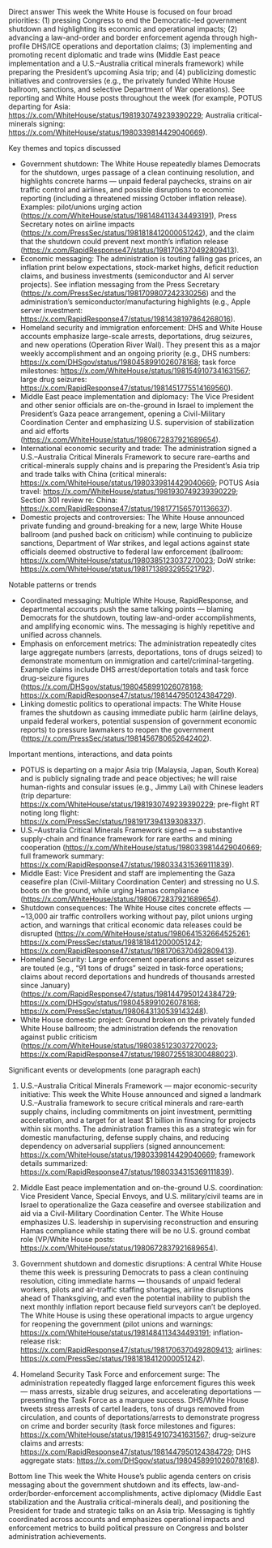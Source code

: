 Direct answer
This week the White House is focused on four broad priorities: (1) pressing Congress to end the Democratic-led government shutdown and highlighting its economic and operational impacts; (2) advancing a law-and-order and border enforcement agenda through high-profile DHS/ICE operations and deportation claims; (3) implementing and promoting recent diplomatic and trade wins (Middle East peace implementation and a U.S.–Australia critical minerals framework) while preparing the President’s upcoming Asia trip; and (4) publicizing domestic initiatives and controversies (e.g., the privately funded White House ballroom, sanctions, and selective Department of War operations). See reporting and White House posts throughout the week (for example, POTUS departing for Asia: https://x.com/WhiteHouse/status/1981930749239390229; Australia critical-minerals signing: https://x.com/WhiteHouse/status/1980339814429040669).

Key themes and topics discussed
- Government shutdown: The White House repeatedly blames Democrats for the shutdown, urges passage of a clean continuing resolution, and highlights concrete harms — unpaid federal paychecks, strains on air traffic control and airlines, and possible disruptions to economic reporting (including a threatened missing October inflation release). Examples: pilot/unions urging action (https://x.com/WhiteHouse/status/1981484113434493191), Press Secretary notes on airline impacts (https://x.com/PressSec/status/1981818412000051242), and the claim that the shutdown could prevent next month’s inflation release (https://x.com/RapidResponse47/status/1981706370492809413).
- Economic messaging: The administration is touting falling gas prices, an inflation print below expectations, stock-market highs, deficit reduction claims, and business investments (semiconductor and AI server projects). See inflation messaging from the Press Secretary (https://x.com/PressSec/status/1981709807242330256) and the administration’s semiconductor/manufacturing highlights (e.g., Apple server investment: https://x.com/RapidResponse47/status/1981438197864268016).
- Homeland security and immigration enforcement: DHS and White House accounts emphasize large-scale arrests, deportations, drug seizures, and new operations (Operation River Wall). They present this as a major weekly accomplishment and an ongoing priority (e.g., DHS numbers: https://x.com/DHSgov/status/1980458991026078168; task force milestones: https://x.com/WhiteHouse/status/1981549107341631567; large drug seizures: https://x.com/RapidResponse47/status/1981451775514169560).
- Middle East peace implementation and diplomacy: The Vice President and other senior officials are on-the-ground in Israel to implement the President’s Gaza peace arrangement, opening a Civil-Military Coordination Center and emphasizing U.S. supervision of stabilization and aid efforts (https://x.com/WhiteHouse/status/1980672837921689654).
- International economic security and trade: The administration signed a U.S.–Australia Critical Minerals Framework to secure rare-earths and critical-minerals supply chains and is preparing the President’s Asia trip and trade talks with China (critical minerals: https://x.com/WhiteHouse/status/1980339814429040669; POTUS Asia travel: https://x.com/WhiteHouse/status/1981930749239390229; Section 301 review re: China: https://x.com/RapidResponse47/status/1981771565701136637).
- Domestic projects and controversies: The White House announced private funding and ground-breaking for a new, large White House ballroom (and pushed back on criticism) while continuing to publicize sanctions, Department of War strikes, and legal actions against state officials deemed obstructive to federal law enforcement (ballroom: https://x.com/WhiteHouse/status/1980385123037270023; DoW strike: https://x.com/WhiteHouse/status/1981713893295521792).

Notable patterns or trends
- Coordinated messaging: Multiple White House, RapidResponse, and departmental accounts push the same talking points — blaming Democrats for the shutdown, touting law-and-order accomplishments, and amplifying economic wins. The messaging is highly repetitive and unified across channels.
- Emphasis on enforcement metrics: The administration repeatedly cites large aggregate numbers (arrests, deportations, tons of drugs seized) to demonstrate momentum on immigration and cartel/criminal-targeting. Example claims include DHS arrest/deportation totals and task force drug-seizure figures (https://x.com/DHSgov/status/1980458991026078168; https://x.com/RapidResponse47/status/1981447950124384729).
- Linking domestic politics to operational impacts: The White House frames the shutdown as causing immediate public harm (airline delays, unpaid federal workers, potential suspension of government economic reports) to pressure lawmakers to reopen the government (https://x.com/PressSec/status/1981456780652642402).

Important mentions, interactions, and data points
- POTUS is departing on a major Asia trip (Malaysia, Japan, South Korea) and is publicly signaling trade and peace objectives; he will raise human-rights and consular issues (e.g., Jimmy Lai) with Chinese leaders (trip departure: https://x.com/WhiteHouse/status/1981930749239390229; pre-flight RT noting long flight: https://x.com/PressSec/status/1981917394139308337).
- U.S.–Australia Critical Minerals Framework signed — a substantive supply-chain and finance framework for rare earths and mining cooperation (https://x.com/WhiteHouse/status/1980339814429040669; full framework summary: https://x.com/RapidResponse47/status/1980334315369111839).
- Middle East: Vice President and staff are implementing the Gaza ceasefire plan (Civil-Military Coordination Center) and stressing no U.S. boots on the ground, while urging Hamas compliance (https://x.com/WhiteHouse/status/1980672837921689654).
- Shutdown consequences: The White House cites concrete effects — ~13,000 air traffic controllers working without pay, pilot unions urging action, and warnings that critical economic data releases could be disrupted (https://x.com/WhiteHouse/status/1980641532664525261; https://x.com/PressSec/status/1981818412000051242; https://x.com/RapidResponse47/status/1981706370492809413).
- Homeland Security: Large enforcement operations and asset seizures are touted (e.g., “91 tons of drugs” seized in task-force operations; claims about record deportations and hundreds of thousands arrested since January) (https://x.com/RapidResponse47/status/1981447950124384729; https://x.com/DHSgov/status/1980458991026078168; https://x.com/PressSec/status/1980643130539143248).
- White House domestic project: Ground broken on the privately funded White House ballroom; the administration defends the renovation against public criticism (https://x.com/WhiteHouse/status/1980385123037270023; https://x.com/RapidResponse47/status/1980725518300488023).

Significant events or developments (one paragraph each)
1) U.S.–Australia Critical Minerals Framework — major economic-security initiative: This week the White House announced and signed a landmark U.S.–Australia framework to secure critical minerals and rare-earth supply chains, including commitments on joint investment, permitting acceleration, and a target for at least $1 billion in financing for projects within six months. The administration frames this as a strategic win for domestic manufacturing, defense supply chains, and reducing dependency on adversarial suppliers (signed announcement: https://x.com/WhiteHouse/status/1980339814429040669; framework details summarized: https://x.com/RapidResponse47/status/1980334315369111839).

2) Middle East peace implementation and on-the-ground U.S. coordination: Vice President Vance, Special Envoys, and U.S. military/civil teams are in Israel to operationalize the Gaza ceasefire and oversee stabilization and aid via a Civil-Military Coordination Center. The White House emphasizes U.S. leadership in supervising reconstruction and ensuring Hamas compliance while stating there will be no U.S. ground combat role (VP/White House posts: https://x.com/WhiteHouse/status/1980672837921689654).

3) Government shutdown and domestic disruptions: A central White House theme this week is pressuring Democrats to pass a clean continuing resolution, citing immediate harms — thousands of unpaid federal workers, pilots and air-traffic staffing shortages, airline disruptions ahead of Thanksgiving, and even the potential inability to publish the next monthly inflation report because field surveyors can’t be deployed. The White House is using these operational impacts to argue urgency for reopening the government (pilot unions and warnings: https://x.com/WhiteHouse/status/1981484113434493191; inflation-release risk: https://x.com/RapidResponse47/status/1981706370492809413; airlines: https://x.com/PressSec/status/1981818412000051242).

4) Homeland Security Task Force and enforcement surge: The administration repeatedly flagged large enforcement figures this week — mass arrests, sizable drug seizures, and accelerating deportations — presenting the Task Force as a marquee success. DHS/White House tweets stress arrests of cartel leaders, tons of drugs removed from circulation, and counts of deportations/arrests to demonstrate progress on crime and border security (task force milestones and figures: https://x.com/WhiteHouse/status/1981549107341631567; drug-seizure claims and arrests: https://x.com/RapidResponse47/status/1981447950124384729; DHS aggregate stats: https://x.com/DHSgov/status/1980458991026078168).

Bottom line
This week the White House’s public agenda centers on crisis messaging about the government shutdown and its effects, law-and-order/border-enforcement accomplishments, active diplomacy (Middle East stabilization and the Australia critical-minerals deal), and positioning the President for trade and strategic talks on an Asia trip. Messaging is tightly coordinated across accounts and emphasizes operational impacts and enforcement metrics to build political pressure on Congress and bolster administration achievements.
